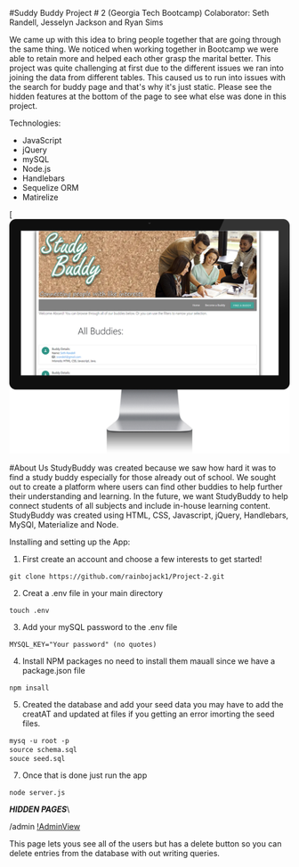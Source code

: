 #Suddy Buddy
Project # 2 (Georgia Tech Bootcamp)
Colaborator: Seth Randell, Jesselyn Jackson  and Ryan Sims

We came up with this idea to bring people together that are going through the same thing.  We noticed when working together in Bootcamp we were able to retain more and helped each other grasp the marital better.  This project was quite challenging at first due to the different issues we ran into joining the data from different tables.  This caused us to run into issues with the search for buddy page and that's why it's just static.  Please see the hidden features at the bottom of the page to see what else was done in this project.

Technologies:
* JavaScript
* jQuery
* mySQL
* Node.js
* Handlebars
* Sequelize ORM
* Matirelize

[![Project2](https://github.com/doingway2much/Bootstrap-Portfolio/blob/master/assets/img/SB.jpg?raw=true)


#About Us
StudyBuddy was created because we saw how hard it was to find a study buddy especially for those already out of school.
We sought out to create a platform where users can find other buddies to help further their understanding and learning.
In the future, we want StudyBuddy to help connect students of all subjects and include in-house learning content.
StudyBuddy was created using HTML, CSS, Javascript, jQuery, Handlebars, MySQl, Materialize and Node.

Installing and setting up the App:

1) First create an account and choose a few interests to get started!

``` 
git clone https://github.com/rainbojack1/Project-2.git
```

2) Creat a .env file in your main directory

```
touch .env
```

3) Add your mySQL password to the .env file

```
MYSQL_KEY="Your password" (no quotes)
```

4) Install NPM packages no need to install them mauall since we have a package.json file

```
npm insall
```

5) Created the database and add your seed data you may have to add the creatAT and updated at files if you getting an error imorting the seed files.

```
mysq -u root -p
source schema.sql
souce seed.sql
```
7) Once that is done just run the app
```
node server.js
```

*****HIDDEN PAGES*****\

/admin
[!AdminView](https://github.com/doingway2much/Study-Buddy/blob/master/public/img/admin.jpg?raw=true)

This page lets yous see all of the users but has a delete button so you can delete entries from the database with out writing queries.
